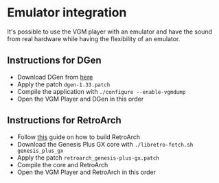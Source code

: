 # Emulator integration

It's possible to use the VGM player with an emulator and have the sound from real hardware while having the flexibility of an emulator.

## Instructions for DGen

- Download DGen from [here](https://sourceforge.net/projects/dgen/files/dgen/1.33/)
- Apply the patch `dgen-1.33.patch`
- Compile the application with `./configure --enable-vgmdump`
- Open the VGM Player and DGen in this order

## Instructions for RetroArch
- Follow [this](https://docs.libretro.com/development/retroarch/compilation/windows/) guide on how to build RetroArch
- Download the Genesis Plus GX core with `./libretro-fetch.sh genesis_plus_gx`
- Apply the patch `retroarch_genesis-plus-gx.patch`
- Compile the core and RetroArch
- Open the VGM Player and RetroArch in this order
